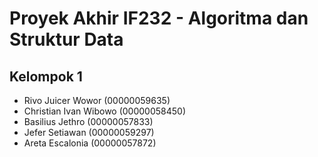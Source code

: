 # Proyek Akhir IF232 - Algoritma dan Struktur Data
## Kelompok 1
- Rivo Juicer Wowor (00000059635)
- Christian Ivan Wibowo (00000058450)
- Basilius Jethro (00000057833)
- Jefer Setiawan (00000059297)
- Areta Escalonia (00000057872)
